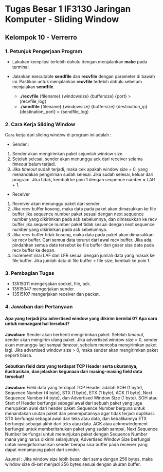 # Tugas Besar 1 IF3130 Jaringan Komputer - Sliding Window
## Kelompok 10 - Verrerro


### 1. Petunjuk Pengerjaan Program
- Lakukan kompilasi terlebih dahulu dengan menjalankan __make__  pada terminal
- Jalankan executable __sendfile__ dan __recvfile__ dengan parameter di bawah ini. Pastikan untuk menjalankan __recvfile__ terlebih dahulu sebelum menjalakan __sendfile__.

  - __./recvfile__ {filename} {windowsize} {buffersize} {port} > {recvfile_log}
  - __./sendfile__ {filename} {windowsize} {buffersize} {destination_ip} {destination_port} > {sendfile_log}
 

### 2. Cara Kerja Sliding Window
Cara kerja dari sliding window di program ini adalah :

- Sender :

1. Sender akan mengirimkan paket sejumlah window size.
2. Setelah selesai, sender akan menunggu ack dari receiver selama *timeout* belum terjadi.
3. Jika *timeout* sudah terjadi, maka cek apakah window size = 0, yang menandakan pengiriman sudah selesai. Jika sudah selesai, keluar dari program. Jika tidak, kembali ke poin 1 dengan sequence number = LAR + 1.

- Receiver
1. Receiver akan menunggu paket dari sender.
2. Jika recv buffer kosong, maka data pada paket akan dimasukkan ke file buffer jika sequence number paket sesuai dengan next sequence number yang dikirimkan pada ack sebelumnya, dan dimasukkan ke recv buffer jika sequence number paket tidak sesuai dengan next sequence number yang dikirimkan pada ack sebelumnya.
3. Jika recv buffer tidak kosong, maka data pada paket akan dimasukkan ke recv buffer. Cari semua data terurut dari awal recv buffer. Jika ada, pindahkan semua data tersebut ke file buffer dan geser sisa data pada recv buffer ke depan.
4. Increment nilai LAF dan LFR sesuai dengan jumlah data yang masuk ke file buffer. Jika jumlah data di file buffer < file size, kembali ke poin 1.

### 3. Pembagian Tugas
- 13515011 mengerjakan socket, file, ack.
- 13515047 mengerjakan sender.
- 13515107 mengerjakan receiver dan packet.

### 4. Jawaban dari Pertanyaan

#### Apa yang terjadi jika advertised window yang dikirim bernilai 0? Apa cara untuk menangani hal tersebut?

__Jawaban:__ 
Sender akan berhenti mengirimkan paket. Setelah *timeout*, sender akan mengirim ulang paket. Jika advertised window size = 0, sender akan menunggu lagi sampai *timeout*, sebelum mencoba mengirimkan paket lagi. Jika advertised window size > 0, maka sender akan mengirimkan paket seperti biasa.

#### Sebutkan field data yang terdapat TCP Header serta ukurannya, ilustrasikan, dan jelaskan kegunaan dari masing-masing field data tersebut!
__Jawaban:__ 
Field data yang terdapat TCP Header adalah SOH (1 byte), Sequence Number (4 byte), STX (1 byte), ETX (1 byte), ACK (1 byte), Next Sequence Number (4 byte), dan Advertised Window Size (1 byte). SOH atau Start of Header berfungsi sebagai awal dari sebuah paket yang juga merupakan awal dari header paket. Sequence Number berguna untuk menandakan urutan paket dan penempatannya agar tidak terjadi duplikasi. STX berfungsi sebagai awal dari teks atau data, dan kebalikannya ETX berfungsi sebagai akhir dari teks atau data. ACK atau acknowledgment berfungsi untuk memberitahukan paket yang sudah sampai, Next Sequence Number berfungsi untuk menunjukan paket dengan Sequence Number mana yang harus dikirim selanjutnya, Advertised Window Size berfungsi untuk menginformasikan sender berapa sisa buffer pada receiver yang dapat menampung paket dari sender.

*Asumsi* : Jika window size lebih besar dari sama dengan 256 bytes, maka window size di-set menjadi 256 bytes sesuai dengan ukuran buffer.
